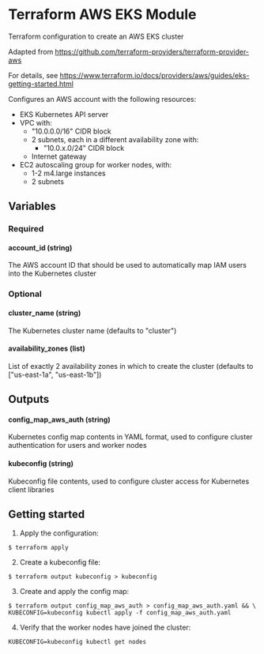 # Terraform AWS EKS Module

Terraform configuration to create an AWS EKS cluster

Adapted from https://github.com/terraform-providers/terraform-provider-aws

For details, see https://www.terraform.io/docs/providers/aws/guides/eks-getting-started.html

Configures an AWS account with the following resources:

* EKS Kubernetes API server
* VPC with:
  * "10.0.0.0/16" CIDR block
  * 2 subnets, each in a different availability zone with:
    * "10.0.x.0/24" CIDR block
  * Internet gateway
* EC2 autoscaling group for worker nodes, with:
  * 1-2 m4.large instances
  * 2 subnets

## Variables

### Required

#### account_id (string)

The AWS account ID that should be used to automatically map IAM users into the Kubernetes cluster

### Optional

#### cluster_name (string)

The Kubernetes cluster name (defaults to "cluster")

#### availability_zones (list)

List of exactly 2 availability zones in which
to create the cluster (defaults to ["us-east-1a", "us-east-1b"])

## Outputs

#### config_map_aws_auth (string)

Kubernetes config map contents in YAML format, used to configure cluster authentication for users and worker nodes

#### kubeconfig (string)

Kubeconfig file contents, used to configure cluster access for Kubernetes client libraries


## Getting started

1. Apply the configuration:
```
$ terraform apply
```

2. Create a kubeconfig file:
```
$ terraform output kubeconfig > kubeconfig
```

3. Create and apply the config map:
```
$ terraform output config_map_aws_auth > config_map_aws_auth.yaml && \
KUBECONFIG=kubeconfig kubectl apply -f config_map_aws_auth.yaml
```

4. Verify that the worker nodes have joined the cluster:
```
KUBECONFIG=kubeconfig kubectl get nodes
```
